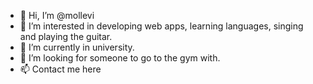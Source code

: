 - 👋 Hi, I’m @mollevi
- 👀 I’m interested in developing web apps, learning languages, singing and playing the guitar.
- 🌱 I’m currently in university.
- 💞️ I’m looking for someone to go to the gym with.
- 📫 Contact me here
